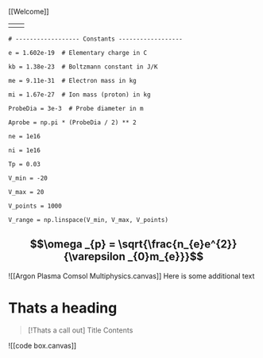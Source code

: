 [[Welcome]]


|     |     |
| --- | --- |
|     |     |
```
# ------------------ Constants ------------------

e = 1.602e-19  # Elementary charge in C

kb = 1.38e-23  # Boltzmann constant in J/K

me = 9.11e-31  # Electron mass in kg

mi = 1.67e-27  # Ion mass (proton) in kg

ProbeDia = 3e-3  # Probe diameter in m

Aprobe = np.pi * (ProbeDia / 2) ** 2

ne = 1e16

ni = 1e16

Tp = 0.03

V_min = -20

V_max = 20

V_points = 1000

V_range = np.linspace(V_min, V_max, V_points)
```
$$\omega _{p} = \sqrt{\frac{n_{e}e^{2}}{\varepsilon _{0}m_{e}}}$$
---
![[Argon Plasma Comsol Multiphysics.canvas]]
Here is some additional text
# Thats a heading


> [!Thats a call out] Title
> Contents

![[code box.canvas]]